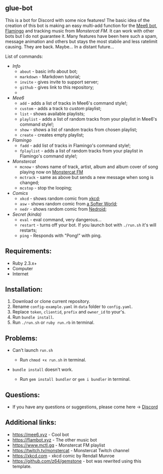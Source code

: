 ## glue-bot

This is a bot for Discord with some nice features! The basic idea of the creation of this bot is making an easy multi-add function for the [Mee6 bot](http://mee6.xyz), [Flamingo](https://flambot.xyz) and tracking music from *Monstercat FM*.
It can work with other bots but I do not guarantee it. Many features have been here such a spam, message animation and others but stays the most stabile and less ratelimit causing. They are back. Maybe... In a distant future...

List of commands:
  * _Info_
    * `about` - basic info about bot;
    * `markdown` - Markdown tutorial;
    * `invite` - gives invite to support server;
    * `github` - gives link to this repository;
    * 
  * _Mee6_
    * `add` - adds a list of tracks in Mee6's command style!;
    * `custom` - adds a track to *custom* playlist;
    * `list` - shows available playlists;
    * `playlist` - adds a list of random tracks from your playlist in Mee6's command style!;
    * `show` - shows a list of random tracks from chosen playlist;
    * `create` - creates empty playlist; 
  * _Flamingo_ 
    * `fadd` - add list of tracks in Flamingo's command style!;
    * `fplaylist` - adds a list of random tracks from your playlist in Flamingo's command style!; 
  * _Monstercat_
    * `mcnow` - shows name of track, artist, album and album cover of song playing now on [Monstercat FM](https://twitch.tv/monstercat)
    * `mctrack` - same as above but sends a new message when song is changed;
    * `mcstop` - stop the looping;
  * _Comics_
    * `xkcd` - shows random comic from [xkcd](http://xkcd.com/);
    * `asw` - shows random comic from [a Softer World](http://www.asofterworld.com/);
    * `nedr` - shows random comic from [Nedroid](http://nedroid.com/);
  * _Secret (kinda)_
    * `eval` - eval command, very dangerous...
    * `restart` - turns off your bot. If you launch bot with `./run.sh` it's will restarts;
    * `ping` - Responds with "Pong!" with ping.

## Requirements:
* Ruby 2.3.x+
* Computer
* Internet

## Installation:
  1. Download or clone current repository.
  2. Rename `config-example.yaml` in `data` folder to `config.yaml`.
  3. Replace `token`, `clientid`, `prefix` and `owner_id` to your's.
  4. Run `bundle install`.
  5. Run `./run.sh` or `ruby run.rb` in terminal.

## Problems:
  * Can't launch `run.sh`
    * Run `chmod +x run.sh` in terminal.

  * `bundle install` doesn't work.
    * Run `gem install bundler` or `gem i bundler` in terminal.

## Questions:
  * If you have any questions or suggestions, please come here -> [Discord](https://discord.gg/eJcMYph)

## Additional links:
 * https://mee6.xyz - Cool bot
 * https://flambot.xyz - The other music bot
 * https://www.mctl.gq - Monstercat FM playlist
 * https://twitch.tv/monstercat - Monstercat Twitch channel
 * https://xkcd.com - xkcd comic by Rendall Munroe
 * https://github.com/z64/gemstone - bot was rewrited using this template. 
